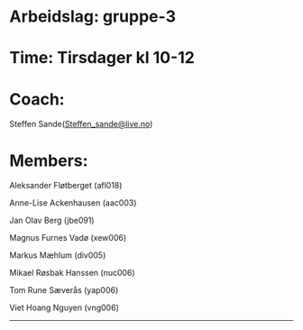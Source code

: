 ﻿# Arbeidslag: gruppe-3
# Time: Tirsdager kl 10-12
# Coach:
 Steffen Sande(Steffen_sande@live.no)
# Members:
Aleksander Fløtberget (afl018)

Anne-Lise Ackenhausen (aac003)

Jan Olav Berg (jbe091)

Magnus Furnes Vadø (xew006)

Markus Mæhlum (div005)

Mikael Røsbak Hanssen (nuc006)

Tom Rune Sæverås (yap006)

Viet Hoang Nguyen (vng006)

-------------------------------------------------------